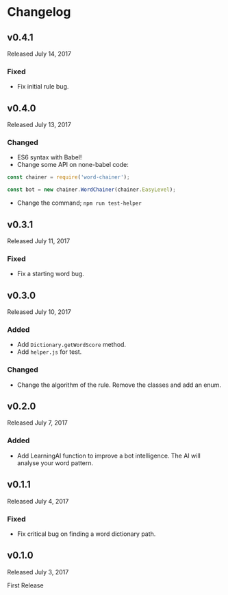 # Changelog

## v0.4.1
Released July 14, 2017

### Fixed
- Fix initial rule bug.

## v0.4.0
Released July 13, 2017

### Changed
- ES6 syntax with Babel!
- Change some API on none-babel code:
```javascript
const chainer = require('word-chainer');

const bot = new chainer.WordChainer(chainer.EasyLevel);
```
- Change the command; `npm run test-helper`

## v0.3.1
Released July 11, 2017

### Fixed
- Fix a starting word bug.

## v0.3.0
Released July 10, 2017

### Added
- Add `Dictionary.getWordScore` method.
- Add `helper.js` for test.

### Changed
- Change the algorithm of the rule. Remove the classes and add an enum.

## v0.2.0
Released July 7, 2017

### Added
- Add LearningAI function to improve a bot intelligence. The AI will analyse your word pattern.

## v0.1.1
Released July 4, 2017

### Fixed
- Fix critical bug on finding a word dictionary path.

## v0.1.0
Released July 3, 2017

First Release